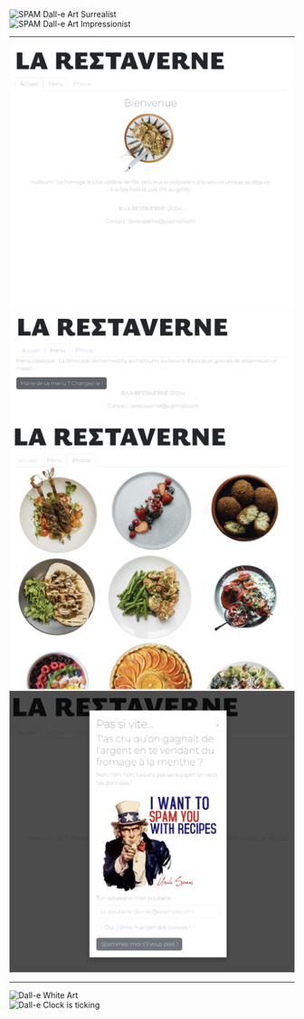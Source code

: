 <div class="image-row">
    <div class="image-column">
        <img src="assets/img/DALL·E 2024-01-23 06.39.25 - Create an impressionistic artwork in the style of Van Gogh, featuring a whimsical cheese and SPAM theme. The scene is a vibrant countryside, painted w.png" alt="SPAM Dall-e Art Surrealist">
    </div>
    <div class="image-column">
        <img src="assets/img/DALL·E 2024-01-23 06.39.40 - Compose an impressionistic artwork in the style reminiscent of Van Gogh with a focus on camembert cheese and SPAM. Visualize a rural landscape with a .png" alt="SPAM Dall-e Art Impressionist">
    </div>
</div>

<hr>

<div class="image-row">
    <div class="image-column">
        <img src="assets/img/Apercu_site_restaverne.png" alt="Homepage Restaverne Website">
    </div>
    <div class="image-column">
        <img src="assets/img/Menu_site_restaverne.png" alt="Menu Restaverne Website">
    </div>
</div>

<div class="image-row">
    <div class="image-column">
        <img src="assets/img/gallerie_site_restaverne.png" alt="Gallery Dishes Display Restaverne Website">
    </div>
    <div class="image-column">
        <img src="assets/img/uncle-spam-pop-up.png" alt="Pop-up">
    </div>
</div>

<hr>

<div class="image-row">
    <div class="image-column">
        <img src="assets/img/DALL·E 2024-01-23 06.40.12 - Craft a surrealistic artwork where goat cheese is the central theme. Imagine a fantastical landscape that's a cheeseboard come to life, with hills and.png" alt="Dall-e White Art">
    </div>
    <div class="image-column">
        <img src="assets/img/DALL·E 2024-01-23 06.41.32 - Design a surrealistic artwork reminiscent of early 20th-century surrealism, characterized by dream-like landscapes, melting objects, and bizarre, flui.png" alt="Dall-e Clock is ticking">
    </div>
</div>
